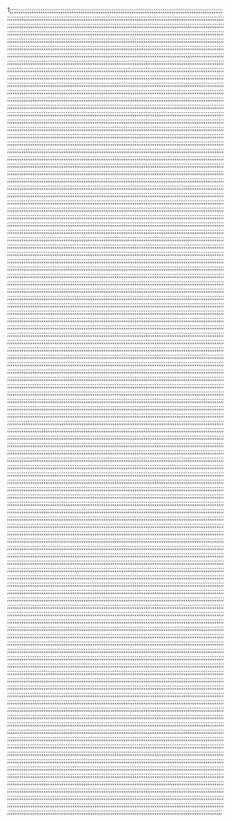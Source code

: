 1;;;;;;;;;;;;;;;;;;;;;;;;;;;;;;;;;;;;;;;;;;;;;;;;;;;;;;;;;;;;;;;;;;;;;;;;;;;;;;;;;;;;;;;;;;;;;;;;;;;;;;;;;;;;;;;;;;;;;;;;;;;;;;;;;;;;;;;;;;;;;;;;;;;;;;;;;;;;;;;;;;;;;;;;;;;;;;;;;;;;;;;;;;;;;;;;;;;;;;;;;;;;;;;;;;;;;;;;;;;;;;;;;;;;;;;;;;;;;;;;;;;;;;;;;;;;;;;;;;;;;;;;;;;;;;;;;;;;;;;;;;;;;;;;;;;;;;;;;;;;;;;;;;;;;;;;;;;;;;;;;;;;;;;;;;;;;;;;;;;;;;;;;;;;;;;;;;;;;;;;;;;;;;;;;;;;;;;;;;;;;;;;;;;;;;;;;;;;;;;;;;;;;;;;;;;;;;;;;;;;;;;;;;;;;;;;;;;;;;;;;;;;;;;;;;;;;;;;;;;;;;;;;;;;;;;;;;;;;;;;;;;;;;;;;;;;;;;;;;;;;;;;;;;;;;;;;;;;;;;;;;;;;;;;;;;;;;;;;;;;;;;;;;;;;;;;;;;;;;;;;;;;;;;;;;;;;;;;;;;;;;;;;;;;;;;;;;;;;;;;;;;;;;;;;;;;;;;;;;;;;;;;;;;;;;;;;;;;;;;;;;;;;;;;;;;;;;;;;;;;;;;;;;;;;;;;;;;;;;;;;;;;;;;;;;;;;;;;;;;;;;;;;;;;;;;;;;;;;;;;;;;;;;;;;;;;;;;;;;;;;;;;;;;;;;;;;;;;;;;;;;;;;;;;;;;;;;;;;;;;;;;;;;;;;;;;;;;;;;;;;;;;;;;;;;;;;;;;;;;;;;;;;;;;;;;;;;;;;;;;;;;;;;;;;;;;;;;;;;;;;;;;;;;;;;;;;;;;;;;;;;;;;;;;;;;;;;;;;;;;;;;;;;;;;;;;;;;;;;;;;;;;;;;;;;;;;;;;;;;;;;;;;;;;;;;;;;;;;;;;;;;;;;;;;;;;;;;;;;;;;;;;;;;;;;;;;;;;;;;;;;;;;;;;;;;;;;;;;;;;;;;;;;;;;;;;;;;;;;;;;;;;;;;;;;;;;;;;;;;;;;;;;;;;;;;;;;;;;;;;;;;;;;;;;;;;;;;;;;;;;;;;;;;;;;;;;;;;;;;;;;;;;;;;;;;;;;;;;;;;;;;;;;;;;;;;;;;;;;;;;;;;;;;;;;;;;;;;;;;;;;;;;;;;;;;;;;;;;;;;;;;;;;;;;;;;;;;;;;;;;;;;;;;;;;;;;;;;;;;;;;;;;;;;;;;;;;;;;;;;;;;;;;;;;;;;;;;;;;;;;;;;;;;;;;;;;;;;;;;;;;;;;;;;;;;;;;;;;;;;;;;;;;;;;;;;;;;;;;;;;;;;;;;;;;;;;;;;;;;;;;;;;;;;;;;;;;;;;;;;;;;;;;;;;;;;;;;;;;;;;;;;;;;;;;;;;;;;;;;;;;;;;;;;;;;;;;;;;;;;;;;;;;;;;;;;;;;;;;;;;;;;;;;;;;;;;;;;;;;;;;;;;;;;;;;;;;;;;;;;;;;;;;;;;;;;;;;;;;;;;;;;;;;;;;;;;;;;;;;;;;;;;;;;;;;;;;;;;;;;;;;;;;;;;;;;;;;;;;;;;;;;;;;;;;;;;;;;;;;;;;;;;;;;;;;;;;;;;;;;;;;;;;;;;;;;;;;;;;;;;;;;;;;;;;;;;;;;;;;;;;;;;;;;;;;;;;;;;;;;;;;;;;;;;;;;;;;;;;;;;;;;;;;;;;;;;;;;;;;;;;;;;;;;;;;;;;;;;;;;;;;;;;;;;;;;;;;;;;;;;;;;;;;;;;;;;;;;;;;;;;;;;;;;;;;;;;;;;;;;;;;;;;;;;;;;;;;;;;;;;;;;;;;;;;;;;;;;;;;;;;;;;;;;;;;;;;;;;;;;;;;;;;;;;;;;;;;;;;;;;;;;;;;;;;;;;;;;;;;;;;;;;;;;;;;;;;;;;;;;;;;;;;;;;;;;;;;;;;;;;;;;;;;;;;;;;;;;;;;;;;;;;;;;;;;;;;;;;;;;;;;;;;;;;;;;;;;;;;;;;;;;;;;;;;;;;;;;;;;;;;;;;;;;;;;;;;;;;;;;;;;;;;;;;;;;;;;;;;;;;;;;;;;;;;;;;;;;;;;;;;;;;;;;;;;;;;;;;;;;;;;;;;;;;;;;;;;;;;;;;;;;;;;;;;;;;;;;;;;;;;;;;;;;;;;;;;;;;;;;;;;;;;;;;;;;;;;;;;;;;;;;;;;;;;;;;;;;;;;;;;;;;;;;;;;;;;;;;;;;;;;;;;;;;;;;;;;;;;;;;;;;;;;;;;;;;;;;;;;;;;;;;;;;;;;;;;;;;;;;;;;;;;;;;;;;;;;;;;;;;;;;;;;;;;;;;;;;;;;;;;;;;;;;;;;;;;;;;;;;;;;;;;;;;;;;;;;;;;;;;;;;;;;;;;;;;;;;;;;;;;;;;;;;;;;;;;;;;;;;;;;;;;;;;;;;;;;;;;;;;;;;;;;;;;;;;;;;;;;;;;;;;;;;;;;;;;;;;;;;;;;;;;;;;;;;;;;;;;;;;;;;;;;;;;;;;;;;;;;;;;;;;;;;;;;;;;;;;;;;;;;;;;;;;;;;;;;;;;;;;;;;;;;;;;;;;;;;;;;;;;;;;;;;;;;;;;;;;;;;;;;;;;;;;;;;;;;;;;;;;;;;;;;;;;;;;;;;;;;;;;;;;;;;;;;;;;;;;;;;;;;;;;;;;;;;;;;;;;;;;;;;;;;;;;;;;;;;;;;;;;;;;;;;;;;;;;;;;;;;;;;;;;;;;;;;;;;;;;;;;;;;;;;;;;;;;;;;;;;;;;;;;;;;;;;;;;;;;;;;;;;;;;;;;;;;;;;;;;;;;;;;;;;;;;;;;;;;;;;;;;;;;;;;;;;;;;;;;;;;;;;;;;;;;;;;;;;;;;;;;;;;;;;;;;;;;;;;;;;;;;;;;;;;;;;;;;;;;;;;;;;;;;;;;;;;;;;;;;;;;;;;;;;;;;;;;;;;;;;;;;;;;;;;;;;;;;;;;;;;;;;;;;;;;;;;;;;;;;;;;;;;;;;;;;;;;;;;;;;;;;;;;;;;;;;;;;;;;;;;;;;;;;;;;;;;;;;;;;;;;;;;;;;;;;;;;;;;;;;;;;;;;;;;;;;;;;;;;;;;;;;;;;;;;;;;;;;;;;;;;;;;;;;;;;;;;;;;;;;;;;;;;;;;;;;;;;;;;;;;;;;;;;;;;;;;;;;;;;;;;;;;;;;;;;;;;;;;;;;;;;;;;;;;;;;;;;;;;;;;;;;;;;;;;;;;;;;;;;;;;;;;;;;;;;;;;;;;;;;;;;;;;;;;;;;;;;;;;;;;;;;;;;;;;;;;;;;;;;;;;;;;;;;;;;;;;;;;;;;;;;;;;;;;;;;;;;;;;;;;;;;;;;;;;;;;;;;;;;;;;;;;;;;;;;;;;;;;;;;;;;;;;;;;;;;;;;;;;;;;;;;;;;;;;;;;;;;;;;;;;;;;;;;;;;;;;;;;;;;;;;;;;;;;;;;;;;;;;;;;;;;;;;;;;;;;;;;;;;;;;;;;;;;;;;;;;;;;;;;;;;;;;;;;;;;;;;;;;;;;;;;;;;;;;;;;;;;;;;;;;;;;;;;;;;;;;;;;;;;;;;;;;;;;;;;;;;;;;;;;;;;;;;;;;;;;;;;;;;;;;;;;;;;;;;;;;;;;;;;;;;;;;;;;;;;;;;;;;;;;;;;;;;;;;;;;;;;;;;;;;;;;;;;;;;;;;;;;;;;;;;;;;;;;;;;;;;;;;;;;;;;;;;;;;;;;;;;;;;;;;;;;;;;;;;;;;;;;;;;;;;;;;;;;;;;;;;;;;;;;;;;;;;;;;;;;;;;;;;;;;;;;;;;;;;;;;;;;;;;;;;;;;;;;;;;;;;;;;;;;;;;;;;;;;;;;;;;;;;;;;;;;;;;;;;;;;;;;;;;;;;;;;;;;;;;;;;;;;;;;;;;;;;;;;;;;;;;;;;;;;;;;;;;;;;;;;;;;;;;;;;;;;;;;;;;;;;;;;;;;;;;;;;;;;;;;;;;;;;;;;;;;;;;;;;;;;;;;;;;;;;;;;;;;;;;;;;;;;;;;;;;;;;;;;;;;;;;;;;;;;;;;;;;;;;;;;;;;;;;;;;;;;;;;;;;;;;;;;;;;;;;;;;;;;;;;;;;;;;;;;;;;;;;;;;;;;;;;;;;;;;;;;;;;;;;;;;;;;;;;;;;;;;;;;;;;;;;;;;;;;;;;;;;;;;;;;;;;;;;;;;;;;;;;;;;;;;;;;;;;;;;;;;;;;;;;;;;;;;;;;;;;;;;;;;;;;;;;;;;;;;;;;;;;;;;;;;;;;;;;;;;;;;;;;;;;;;;;;;;;;;;;;;;;;;;;;;;;;;;;;;;;;;;;;;;;;;;;;;;;;;;;;;;;;;;;;;;;;;;;;;;;;;;;;;;;;;;;;;;;;;;;;;;;;;;;;;;;;;;;;;;;;;;;;;;;;;;;;;;;;;;;;;;;;;;;;;;;;;;;;;;;;;;;;;;;;;;;;;;;;;;;;;;;;;;;;;;;;;;;;;;;;;;;;;;;;;;;;;;;;;;;;;;;;;;;;;;;;;;;;;;;;;;;;;;;;;;;;;;;;;;;;;;;;;;;;;;;;;;;;;;;;;;;;;;;;;;;;;;;;;;;;;;;;;;;;;;;;;;;;;;;;;;;;;;;;;;;;;;;;;;;;;;;;;;;;;;;;;;;;;;;;;;;;;;;;;;;;;;;;;;;;;;;;;;;;;;;;;;;;;;;;;;;;;;;;;;;;;;;;;;;;;;;;;;;;;;;;;;;;;;;;;;;;;;;;;;;;;;;;;;;;;;;;;;;;;;;;;;;;;;;;;;;;;;;;;;;;;;;;;;;;;;;;;;;;;;;;;;;;;;;;;;;;;;;;;;;;;;;;;;;;;;;;;;;;;;;;;;;;;;;;;;;;;;;;;;;;;;;;;;;;;;;;;;;;;;;;;;;;;;;;;;;;;;;;;;;;;;;;;;;;;;;;;;;;;;;;;;;;;;;;;;;;;;;;;;;;;;;;;;;;;;;;;;;;;;;;;;;;;;;;;;;;;;;;;;;;;;;;;;;;;;;;;;;;;;;;;;;;;;;;;;;;;;;;;;;;;;;;;;;;;;;;;;;;;;;;;;;;;;;;;;;;;;;;;;;;;;;;;;;;;;;;;;;;;;;;;;;;;;;;;;;;;;;;;;;;;;;;;;;;;;;;;;;;;;;;;;;;;;;;;;;;;;;;;;;;;;;;;;;;;;;;;;;;;;;;;;;;;;;;;;;;;;;;;;;;;;;;;;;;;;;;;;;;;;;;;;;;;;;;;;;;;;;;;;;;;;;;;;;;;;;;;;;;;;;;;;;;;;;;;;;;;;;;;;;;;;;;;;;;;;;;;;;;;;;;;;;;;;;;;;;;;;;;;;;;;;;;;;;;;;;;;;;;;;;;;;;;;;;;;;;;;;;;;;;;;;;;;;;;;;;;;;;;;;;;;;;;;;;;;;;;;;;;;;;;;;;;;;;;;;;;;;;;;;;;;;;;;;;;;;;;;;;;;;;;;;;;;;;;;;;;;;;;;;;;;;;;;;;;;;;;;;;;;;;;;;;;;;;;;;;;;;;;;;;;;;;;;;;;;;;;;;;;;;;;;;;;;;;;;;;;;;;;;;;;;;;;;;;;;;;;;;;;;;;;;;;;;;;;;;;;;;;;;;;;;;;;;;;;;;;;;;;;;;;;;;;;;;;;;;;;;;;;;;;;;;;;;;;;;;;;;;;;;;;;;;;;;;;;;;;;;;;;;;;;;;;;;;;;;;;;;;;;;;;;;;;;;;;;;;;;;;;;;;;;;;;;;;;;;;;;;;;;;;;;;;;;;;;;;;;;;;;;;;;;;;;;;;;;;;;;;;;;;;;;;;;;;;;;;;;;;;;;;;;;;;;;;;;;;;;;;;;;;;;;;;;;;;;;;;;;;;;;;;;;;;;;;;;;;;;;;;;;;;;;;;;;;;;;;;;;;;;;;;;;;;;;;;;;;;;;;;;;;;;;;;;;;;;;;;;;;;;;;;;;;;;;;;;;;;;;;;;;;;;;;;;;;;;;;;;;;;;;;;;;;;;;;;;;;;;;;;;;;;;;;;;;;;;;;;;;;;;;;;;;;;;;;;;;;;;;;;;;;;;;;;;;;;;;;;;;;;;;;;;;;;;;;;;;;;;;;;;;;;;;;;;;;;;;;;;;;;;;;;;;;;;;;;;;;;;;;;;;;;;;;;;;;;;;;;;;;;;;;;;;;;;;;;;;;;;;;;;;;;;;;;;;;;;;;;;;;;;;;;;;;;;;;;;;;;;;;;;;;;;;;;;;;;;;;;;;;;;;;;;;;;;;;;;;;;;;;;;;;;;;;;;;;;;;;;;;;;;;;;;;;;;;;;;;;;;;;;;;;;;;;;;;;;;;;;;;;;;;;;;;;;;;;;;;;;;;;;;;;;;;;;;;;;;;;;;;;;;;;;;;;;;;;;;;;;;;;;;;;;;;;;;;;;;;;;;;;;;;;;;;;;;;;;;;;;;;;;;;;;;;;;;;;;;;;;;;;;;;;;;;;;;;;;;;;;;;;;;;;;;;;;;;;;;;;;;;;;;;;;;;;;;;;;;;;;;;;;;;;;;;;;;;;;;;;;;;;;;;;;;;;;;;;;;;;;;;;;;;;;;;;;;;;;;;;;;;;;;;;;;;;;;;;;;;;;;;;;;;;;;;;;;;;;;;;;;;;;;;;;;;;;;;;;;;;;;;;;;;;;;;;;;;;;;;;;;;;;;;;;;;;;;;;;;;;;;;;;;;;;;;;;;;;;;;;;;;;;;;;;;;;;;;;;;;;;;;;;;;;;;;;;;;;;;;;;;;;;;;;;;;;;;;;;;;;;;;;;;;;;;;;;;;;;;;;;;;;;;;;;;;;;;;;;;;;;;;;;;;;;;;;;;;;;;;;;;;;;;;;;;;;;;;;;;;;;;;;;;;;;;;;;;;;;;;;;;;;;;;;;;;;;;;;;;;;;;;;;;;;;;;;;;;;;;;;;;;;;;;;;;;;;;;;;;;;;;;;;;;;;;;;;;;;;;;;;;;;;;;;;;;;;;;;;;;;;;;;;;;;;;;;;;;;;;;;;;;;;;;;;;;;;;;;;;;;;;;;;;;;;;;;;;;;;;;;;;;;;;;;;;;;;;;;;;;;;;;;;;;;;;;;;;;;;;;;;;;;;;;;;;;;;;;;;;;;;;;;;;;;;;;;;;;;;;;;;;;;;;;;;;;;;;;;;;;;;;;;;;;;;;;;;;;;;;;;;;;;;;;;;;;;;;;;;;;;;;;;;;;;;;;;;;;;;;;;;;;;;;;;;;;;;;;;;;;;;;;;;;;;;;;;;;;;;;;;;;;;;;;;;;;;;;;;;;;;;;;;;;;;;;;;;;;;;;;;;;;;;;;;;;;;;;;;;;;;;;;;;;;;;;;;;;;;;;;;;;;;;;;;;;;;;;;;;;;;;;;;;;;;;;;;;;;;;;;;;;;;;;;;;;;;;;;;;;;;;;;;;;;;;;;;;;;;;;;;;;;;;;;;;;;;;;;;;;;;;;;;;;;;;;;;;;;;;;;;;;;;;;;;;;;;;;;;;;;;;;;;;;;;;;;;;;;;;;;;;;;;;;;;;;;;;;;;;;;;;;;;;;;;;;;;;;;;;;;;;;;;;;;;;;;;;;;;;;;;;;;;;;;;;;;;;;;;;;;;;;;;;;;;;;;;;;;;;;;;;;;;;;;;;;;;;;;;;;;;;;;;;;;;;;;;;;;;;;;;;;;;;;;;;;;;;;;;;;;;;;;;;;;;;;;;;;;;;;;;;;;;;;;;;;;;;;;;;;;;;;;;;;;;;;;;;;;;;;;;;;;;;;;;;;;;;;;;;;;;;;;;;;;;;;;;;;;;;;;;;;;;;;;;;;;;;;;;;;;;;;;;;;;;;;;;;;;;;;;;;;;;;;;;;;;;;;;;;;;;;;;;;;;;;;;;;;;;;;;;;;;;;;;;;;;;;;;;;;;;;;;;;;;;;;;;;;;;;;;;;;;;;;;;;;;;;;;;;;;;;;;;;;;;;;;;;;;;;;;;;;;;;;;;;;;;;;;;;;;;;;;;;;;;;;;;;;;;;;;;;;;;;;;;;;;;;;;;;;;;;;;;;;;;;;;;;;;;;;;;;;;;;;;;;;;;;;;;;;;;;;;;;;;;;;;;;;;;;;;;;;;;;;;;;;;;;;;;;;;;;;;;;;;;;;;;;;;;;;;;;;;;;;;;;;;;;;;;;;;;;;;;;;;;;;;;;;;;;;;;;;;;;;;;;;;;;;;;;;;;;;;;;;;;;;;;;;;;;;;;;;;;;;;;;;;;;;;;;;;;;;;;;;;;;;;;;;;;;;;;;;;;;;;;;;;;;;;;;;;;;;;;;;;;;;;;;;;;;;;;;;;;;;;;;;;;;;;;;;;;;;;;;;;;;;;;;;;;;;;;;;;;;;;;;;;;;;;;;;;;;;;;;;;;;;;;;;;;;;;;;;;;;;;;;;;;;;;;;;;;;;;;;;;;;;;;;;;;;;;;;;;;;;;;;;;;;;;;;;;;;;;;;;;;;;;;;;;;;;;;;;;;;;;;;;;;;;;;;;;;;;;;;;;;;;;;;;;;;;;;;;;;;;;;;;;;;;;;;;;;;;;;;;;;;;;;;;;;;;;;;;;;;;;;;;;;;;;;;;;;;;;;;;;;;;;;;;;;;;;;;;;;;;;;;;;;;;;;;;;;;;;;;;;;;;;;;;;;;;;;;;;;;;;;;;;;;;;;;;;;;;;;;;;;;;;;;;;;;;;;;;;;;;;;;;;;;;;;;;;;;;;;;;;;;;;;;;;;;;;;;;;;;;;;;;;;;;;;;;;;;;;;;;;;;;;;;;;;;;;;;;;;;;;;;;;;;;;;;;;;;;;;;;;;;;;;;;;;;;;;;;;;;;;;;;;;;;;;;;;;;;;;;;;;;;;;;;;;;;;;;;;;;;;;;;;;;;;;;;;;;;;;;;;;;;;;;;;;;;;;;;;;;;;;;;;;;;;;;;;;;;;;;;;;;;;;;;;;;;;;;;;;;;;;;;;;;;;;;;;;;;;;;;;;;;;;;;;;;;;;;;;;;;;;;;;;;;;;;;;;;;;;;;;;;;;;;;;;;;;;;;;;;;;;;;;;;;;;;;;;;;;;;;;;;;;;;;;;;;;;;;;;;;;;;;;;;;;;;;;;;;;;;;;;;;;;;;;;;;;;;;;;;;;;;;;;;;;;;;;;;;;;;;;;;;;;;;;;;;;;;;;;;;;;;;;;;;;;;;;;;;;;;;;;;;;;;;;;;;;;;;;;;;;;;;;;;;;;;;;;;;;;;;;;;;;;;;;;;;;;;;;;;;;;;;;;;;;;;;;;;;;;;;;;;;;;;;;;;;;;;;;;;;;;;;;;;;;;;;;;;;;;;;;;;;;;;;;;;;;;;;;;;;;;;;;;;;;;;;;;;;;;;;;;;;;;;;;;;;;;;;;;;;;;;;;;;;;;;;;;;;;;;;;;;;;;;;;;;;;;;;;;;;;;;;;;;;;;;;;;;;;;;;;;;;;;;;;;;;;;;;;;;;;;;;;;;;;;;;;;;;;;;;;;;;;;;;;;;;;;;;;;;;;;;;;;;;;;;;;;;;;;;;;;;;;;;;;;;;;;;;;;;;;;;;;;;;;;;;;;;;;;;;;;;;;;;;;;;;;;;;;;;;;;;;;;;;;;;;;;;;;;;;;;;;;;;;;;;;;;;;;;;;;;;;;;;;;;;;;;;;;;;;;;;;;;;;;;;;;;;;;;;;;;;;;;;;;;;;;;;;;;;;;;;;;;;;;;;;;;;;;;;;;;;;;;;;;;;;;;;;;;;;;;;;;;;;;;;;;;;;;;;;;;;;;;;;;;;;;;;;;;;;;;;;;;;;;;;;;;;;;;;;;;;;;;;;;;;;;;;;;;;;;;;;;;;;;;;;;;;;;;;;;;;;;;;;;;;;;;;;;;;;;;;;;;;;;;;;;;;;;;;;;;;;;;;;;;;;;;;;;;;;;;;;;;;;;;;;;;;;;;;;;;;;;;;;;;;;;;;;;;;;;;;;;;;;;;;;;;;;;;;;;;;;;;;;;;;;;;;;;;;;;;;;;;;;;;;;;;;;;;;;;;;;;;;;;;;;;;;;;;;;;;;;;;;;;;;;;;;;;;;;;;;;;;;;;;;;;;;;;;;;;;;;;;;;;;;;;;;;;;;;;;;;;;;;;;;;;;;;;;;;;;;;;;;;;;;;;;;;;;;;;;;;;;;;;;;;;;;;;;;;;;;;;;;;;;;;;;;;;;;;;;;;;;;;;;;;;;;;;;;;;;;;;;;;;;;;;;;;;;;;;;;;;;;;;;;;;;;;;;;;;;;;;;;;;;;;;;;;;;;;;;;;;;;;;;;;;;;;;;;;;;;;;;;;;;;;;;;;;;;;;;;;;;;;;;;;;;;;;;;;;;;;;;;;;;;;;;;;;;;;;;;;;;;;;;;;;;;;;;;;;;;;;;;;;;;;;;;;;;;;;;;;;;;;;;;;;;;;;;;;;;;;;;;;;;;;;;;;;;;;;;;;;;;;;;;;;;;;;;;;;;;;;;;;;;;;;;;;;;;;;;;;;;;;;;;;;;;;;;;;;;;;;;;;;;;;;;;;;;;;;;;;;;;;;;;;;;;;;;;;;;;;;;;;;;;;;;;;;;;;;;;;;;;;;;;;;;;;;;;;;;;;;;;;;;;;;;;;;;;;;;;;;;;;;;;;;;;;;;;;;;;;;;;;;;;;;;;;;;;;;;;;;;;;;;;;;;;;;;;;;;;;;;;;;;;;;;;;;;;;;;;;;;;;;;;;;;;;;;;;;;;;;;;;;;;;;;;;;;;;;;;;;;;;;;;;;;;;;;;;;;;;;;;;;;;;;;;;;;;;;;;;;;;;;;;;;;;;;;;;;;;;;;;;;;;;;;;;;;;;;;;;;;;;;;;;;;;;;;;;;;;;;;;;;;;;;;;;;;;;;;;;;;;;;;;;;;;;;;;;;;;;;;;;;;;;;;;;;;;;;;;;;;;;;;;;;;;;;;;;;;;;;;;;;;;;;;;;;;;;;;;;;;;;;;;;;;;;;;;;;;;;;;;;;;;;;;;;;;;;;;;;;;;;;;;;;;;;;;;;;;;;;;;;;;;;;;;;;;;;;;;;;;;;;;;;;;;;;;;;;;;;;;;;;;;;;;;;;;;;;;;;;;;;;;;;;;;;;;;;;;;;;;;;;;;;;;;;;;;;;;;;;;;;;;;;;;;;;;;;;;;;;;;;;;;;;;;;;;;;;;;;;;;;;;;;;;;;;;;;;;;;;;;;;;;;;;;;;;;;;;;;;;;;;;;;;;;;;;;;;;;;;;;;;;;;;;;;;;;;;;;;;;;;;;;;;;;;;;;;;;;;;;;;;;;;;;;;;;;;;;;;;;;;;;;;;;;;;;;;;;;;;;;;;;;;;;;;;;;;;;;;;;;;;;;;;;;;;;;;;;;;;;;;;;;;;;;;;;;;;;;;;;;;;;;;;;;;;;;;;;;;;;;;;;;;;;;;;;;;;;;;;;;;;;;;;;;;;;;;;;;;;;;;;;;;;;;;;;;;;;;;;;;;;;;;;;;;;;;;;;;;;;;;;;;;;;;;;;;;;;;;;;;;;;;;;;;;;;;;;;;;;;;;;;;;;;;;;;;;;;;;;;;;;;;;;;;;;;;;;;;;;;;;;;;;;;;;;;;;;;;;;;;;;;;;;;;;;;;;;;;;;;;;;;;;;;;;;;;;;;;;;;;;;;;;;;;;;;;;;;;;;;;;;;;;;;;;;;;;;;;;;;;;;;;;;;;;;;;;;;;;;;;;;;;;;;;;;;;;;;;;;;;;;;;;;;;;;;;;;;;;;;;;;;;;;;;;;;;;;;;;;;;;;;;;;;;;;;;;;;;;;;;;;;;;;;;;;;;;;;;;;;;;;;;;;;;;;;;;;;;;;;;;;;;;;;;;;;;;;;;;;;;;;;;;;;;;;;;;;;;;;;;;;;;;;;;;;;;;;;;;;;;;;;;;;;;;;;;;;;;;;;;;;;;;;;;;;;;;;;;;;;;;;;;;;;;;;;;;;;;;;;;;;;;;;;;;;;;;;;;;;;;;;;;;;;;;;;;;;;;;;;;;;;;;;;;;;;;;;;;;;;;;;;;;;;;;;;;;;;;;;;;;;;;;;;;;;;;;;;;;;;;;;;;;;;;;;;;;;;;;;;;;;;;;;;;;;;;;;;;;;;;;;;;;;;;;;;;;;;;;;;;;;;;;;;;;;;;;;;;;;;;;;;;;;;;;;;;;;;;;;;;;;;;;;;;;;;;;;;;;;;;;;;;;;;;;;;;;;;;;;;;;;;;;;;;;;;;;;;;;;;;;;;;;;;;;;;;;;;;;;;;;;;;;;;;;;;;;;;;;;;;;;;;;;;;;;;;;;;;;;;;;;;;;;;;;;;;;;;;;;;;;;;;;;;;;;;;;;;;;;;;;;;;;;;;;;;;;;;;;;;;;;;;;;;;;;;;;;;;;;;;;;;;;;;;;;;;;;;;;;;;;;;;;;;;;;;;;;;;;;;;;;;;;;;;;;;;;;;;;;;;;;;;;;;;;;;;;;;;;;;;;;;;;;;;;;;;;;;;;;;;;;;;;;;;;;;;;;;;;;;;;;;;;;;;;;;;;;;;;;;;;;;;;;;;;;;;;;;;;;;;;;;;;;;;;;;;;;;;;;;;;;;;;;;;;;;;;;;;;;;;;;;;;;;;;;;;;;;;;;;;;;;;;;;;;;;;;;;;;;;;;;;;;;;;;;;;;;;;;;;;;;;;;;;;;;;;;;;;;;;;;;;;;;;;;;;;;;;;;;;;;;;;;;;;;;;;;;;;;;;;;;;;;;;;;;;;;;;;;;;;;;;;;;;;;;;;;;;;;;;;;;;;;;;;;;;;;;;;;;;;;;;;;;;;;;;;;;;;;;;;;;;;;;;;;;;;;;;;;;;;;;;;;;;;;;;;;;;;;;;;;;;;;;;;;;;;;;;;;;;;;;;;;;;;;;;;;;;;;;;;;;;;;;;;;;;;;;;;;;;;;;;;;;;;;;;;;;;;;;;;;;;;;;;;;;;;;;;;;;;;;;;;;;;;;;;;;;;;;;;;;;;;;;;;;;;;;;;;;;;;;;;;;;;;;;;;;;;;;;;;;;;;;;;;;;;;;;;;;;;;;;;;;;;;;;;;;;;;;;;;;;;;;;;;;;;;;;;;;;;;;;;;;;;;;;;;;;;;;;;;;;;;;;;;;;;;;;;;;;;;;;;;;;;;;;;;;;;;;;;;;;;;;;;;;;;;;;;;;;;;;;;;;;;;;;;;;;;;;;;;;;;;;;;;;;;;;;;;;;;;;;;;;;;;;;;;;;;;;;;;;;;;;;;;;;;;;;;;;;;;;;;;;;;;;;;;;;;;;;;;;;;;;;;;;;;;;;;;;;;;;;;;;;;;;;;;;;;;;;;;;;;;;;;;;;;;;;;;;;;;;;;;;;;;;;;;;;;;;;;;;;;;;;;;;;;;;;;;;;;;;;;;;;;;;;;;;;;;;;;;;;;;;;;;;;;;;;;;;;;;;;;;;;;;;;;;;;;;;;;;;;;;;;;;;;;;;;;;;;;;;;;;;;;;;;;;;;;;;;;;;;;;;;;;;;;;;;;;;;;;;;;;;;;;;;;;;;;;;;;;;;;;;;;;;;;;;;;;;;;;;;;;;;;;;;;;;;;;;;;;;;;;;;;;;;;;;;;;;;;;;;;;;;;;;;;;;;;;;;;;;;;;;;;;;;;;;;;;;;;;;;;;;;;;;;;;;;;;;;;;;;;;;;;;;;;;;;;;;;;;;;;;;;;;;;;;;;;;;;;;;;;;;;;;
